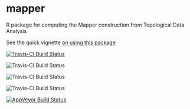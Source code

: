 # mapper 
R package for computing the Mapper construction from Topological Data Analysis

See the quick vignette [on using this package](vignettes/UsingMapper.Rmd)

[![Travis-CI Build Status](https://travis-ci.org/peekxc/mapper.svg?branch=master)](https://travis-ci.org/peekxc/mapper)

![Travis-CI Build Status](https://travis-ci.com/peekxc/mapper.svg?token=Hx3A92eGgRqqiu1NfKUb&branch=master)

![Travis-CI Build Status](https://travis-ci.com/peekxc/mapper.svg?token=Hx3A92eGgRqqiu1NfKUb&env=BADGE=osx&label=build&branch=master)

![Travis-CI Build Status](https://travis-ci.com/peekxc/mapper.svg?token=Hx3A92eGgRqqiu1NfKUb&env=BADGE=linux&label=build&branch=master)

[![AppVeyor Build Status](https://ci.appveyor.com/api/projects/status/github/peekxc/mapper?branch=master&svg=true)](https://ci.appveyor.com/project/peekxc/mapper)